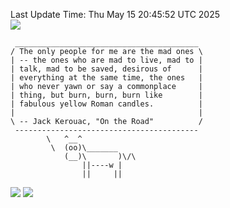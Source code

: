 Last Update Time: 
Thu May 15 20:45:52 UTC 2025
<br>![](https://img.shields.io/badge/%E5%A4%A7%E5%AE%B6-%E5%AE%89%E5%AE%89-green)<br>
```
 _________________________________________
/ The only people for me are the mad ones \
| -- the ones who are mad to live, mad to |
| talk, mad to be saved, desirous of      |
| everything at the same time, the ones   |
| who never yawn or say a commonplace     |
| thing, but burn, burn, burn like        |
| fabulous yellow Roman candles.          |
|                                         |
\ -- Jack Kerouac, "On the Road"          /
 -----------------------------------------
        \   ^__^
         \  (oo)\_______
            (__)\       )\/\
                ||----w |
                ||     ||
```
![](https://github-readme-stats.vercel.app/api?username=chenlitw)
![](https://github-readme-stats.vercel.app/api/top-langs/?username=chenlitw)
